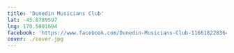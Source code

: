 ```yaml
---
title: 'Dunedin Musicians Club'
lat: -45.8789597
lng: 170.5001694
facebook: 'https://www.facebook.com/Dunedin-Musicians-Club-116618228364554/'
cover: ./cover.jpg
---
```

